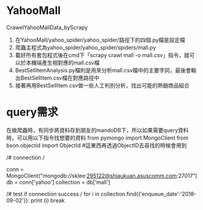 # YahooMall
CrawelYahooMallData_byScrapy

1. 在YahooMall/yahoo_spider/yahoo_spider/路徑下的四個.py檔是設定檔
2. 爬蟲主程式為yahoo_spider/yahoo_spider/spiders/mall.py
3. 載好所有套包程式後在cmd下「scrapy crawl mall -o mall.csv」指令，就可以於本機端產生相對應的mall.csv檔
4. BestSellItemAnalysis.py檔則是用來分析mall.csv檔中的主要字詞，最後會輸出BestSellItem.csv檔在對應路徑中
5. 接著再用BestSellItem.csv做一些人工判別分析，找出可能的熱銷商品組合

# query需求
在做爬蟲時，有同步將資料存到朋友的mandoDB下，所以如果需要query資料時，可以用以下指令找想要的資料
from pymongo import MongoClient
from bson.objectid import ObjectId #這東西再透過ObjectID去尋找的時候會用到

/# connection /

conn = MongoClient("mongodb://sklee:295122@shiaukuan.asuscomm.com:27017") 
db = conn['yahoo']
collection = db['mall']

/# test if connection success /
for i in collection.find({'enqueue_date':'2018-09-02'}):
    print (i)
    break
